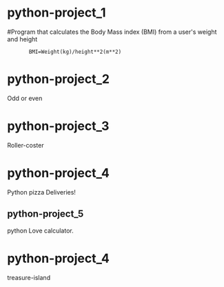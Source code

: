 # python-project_1

#Program that calculates the Body Mass index (BMI) from a user's weight and height
           
           BMI=Weight(kg)/height**2(m**2)
           
# python-project_2

Odd or even

# python-project_3

Roller-coster

# python-project_4

Python pizza Deliveries!

## python-project_5

python Love calculator.

# python-project_4

treasure-island
